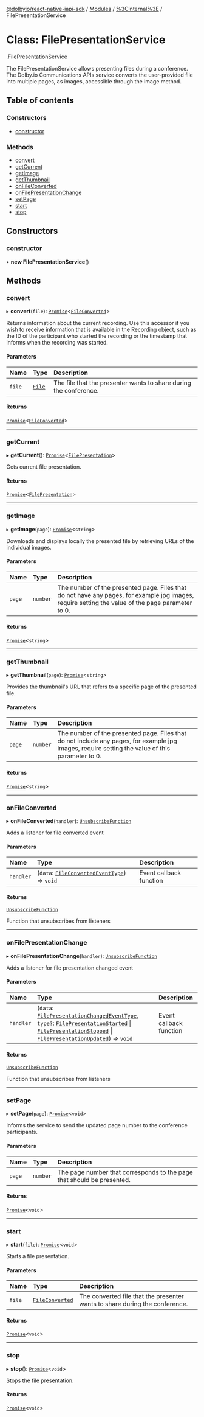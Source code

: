 [@dolbyio/react-native-iapi-sdk](../README.md) / [Modules](../modules.md) / [%3Cinternal%3E](../modules/_internal_.md) / FilePresentationService

# Class: FilePresentationService

[<internal>](../modules/_internal_.md).FilePresentationService

The FilePresentationService allows presenting files during a conference.
The Dolby.io Communications APIs service converts the user-provided file into
multiple pages, as images, accessible through the image method.

## Table of contents

### Constructors

- [constructor](_internal_.FilePresentationService.md#constructor)

### Methods

- [convert](_internal_.FilePresentationService.md#convert)
- [getCurrent](_internal_.FilePresentationService.md#getcurrent)
- [getImage](_internal_.FilePresentationService.md#getimage)
- [getThumbnail](_internal_.FilePresentationService.md#getthumbnail)
- [onFileConverted](_internal_.FilePresentationService.md#onfileconverted)
- [onFilePresentationChange](_internal_.FilePresentationService.md#onfilepresentationchange)
- [setPage](_internal_.FilePresentationService.md#setpage)
- [start](_internal_.FilePresentationService.md#start)
- [stop](_internal_.FilePresentationService.md#stop)

## Constructors

### constructor

• **new FilePresentationService**()

## Methods

### convert

▸ **convert**(`file`): [`Promise`](../modules/_internal_.md#promise)<[`FileConverted`](../interfaces/_internal_.FileConverted.md)\>

Returns information about the current recording. Use this accessor if you wish to receive information that is available in the Recording object, such as the ID of the participant who started the recording or the timestamp that informs when the recording was started.

#### Parameters

| Name | Type | Description |
| :------ | :------ | :------ |
| `file` | [`File`](../interfaces/_internal_.File.md) | The file that the presenter wants to share during the conference. |

#### Returns

[`Promise`](../modules/_internal_.md#promise)<[`FileConverted`](../interfaces/_internal_.FileConverted.md)\>

___

### getCurrent

▸ **getCurrent**(): [`Promise`](../modules/_internal_.md#promise)<[`FilePresentation`](../interfaces/_internal_.FilePresentation.md)\>

Gets current file presentation.

#### Returns

[`Promise`](../modules/_internal_.md#promise)<[`FilePresentation`](../interfaces/_internal_.FilePresentation.md)\>

___

### getImage

▸ **getImage**(`page`): [`Promise`](../modules/_internal_.md#promise)<`string`\>

Downloads and displays locally the presented file by retrieving URLs of the individual images.

#### Parameters

| Name | Type | Description |
| :------ | :------ | :------ |
| `page` | `number` | The number of the presented page. Files that do not have any pages, for example jpg images, require setting the value of the page parameter to 0. |

#### Returns

[`Promise`](../modules/_internal_.md#promise)<`string`\>

___

### getThumbnail

▸ **getThumbnail**(`page`): [`Promise`](../modules/_internal_.md#promise)<`string`\>

Provides the thumbnail's URL that refers to a specific page of the presented file.

#### Parameters

| Name | Type | Description |
| :------ | :------ | :------ |
| `page` | `number` | The number of the presented page. Files that do not include any pages, for example jpg images, require setting the value of this parameter to 0. |

#### Returns

[`Promise`](../modules/_internal_.md#promise)<`string`\>

___

### onFileConverted

▸ **onFileConverted**(`handler`): [`UnsubscribeFunction`](../modules/_internal_.md#unsubscribefunction)

Adds a listener for file converted event

#### Parameters

| Name | Type | Description |
| :------ | :------ | :------ |
| `handler` | (`data`: [`FileConvertedEventType`](../interfaces/_internal_.FileConvertedEventType.md)) => `void` | Event callback function |

#### Returns

[`UnsubscribeFunction`](../modules/_internal_.md#unsubscribefunction)

Function that unsubscribes from listeners

___

### onFilePresentationChange

▸ **onFilePresentationChange**(`handler`): [`UnsubscribeFunction`](../modules/_internal_.md#unsubscribefunction)

Adds a listener for file presentation changed event

#### Parameters

| Name | Type | Description |
| :------ | :------ | :------ |
| `handler` | (`data`: [`FilePresentationChangedEventType`](../interfaces/_internal_.FilePresentationChangedEventType.md), `type?`: [`FilePresentationStarted`](../modules/_internal_.md#filepresentationstarted) \| [`FilePresentationStopped`](../modules/_internal_.md#filepresentationstopped) \| [`FilePresentationUpdated`](../modules/_internal_.md#filepresentationupdated)) => `void` | Event callback function |

#### Returns

[`UnsubscribeFunction`](../modules/_internal_.md#unsubscribefunction)

Function that unsubscribes from listeners

___

### setPage

▸ **setPage**(`page`): [`Promise`](../modules/_internal_.md#promise)<`void`\>

Informs the service to send the updated page number to the conference participants.

#### Parameters

| Name | Type | Description |
| :------ | :------ | :------ |
| `page` | `number` | The page number that corresponds to the page that should be presented. |

#### Returns

[`Promise`](../modules/_internal_.md#promise)<`void`\>

___

### start

▸ **start**(`file`): [`Promise`](../modules/_internal_.md#promise)<`void`\>

Starts a file presentation.

#### Parameters

| Name | Type | Description |
| :------ | :------ | :------ |
| `file` | [`FileConverted`](../interfaces/_internal_.FileConverted.md) | The converted file that the presenter wants to share during the conference. |

#### Returns

[`Promise`](../modules/_internal_.md#promise)<`void`\>

___

### stop

▸ **stop**(): [`Promise`](../modules/_internal_.md#promise)<`void`\>

Stops the file presentation.

#### Returns

[`Promise`](../modules/_internal_.md#promise)<`void`\>
